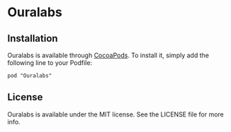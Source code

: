 # Ouralabs

## Installation

Ouralabs is available through [CocoaPods](http://cocoapods.org). To install
it, simply add the following line to your Podfile:

    pod "Ouralabs"

## License

Ouralabs is available under the MIT license. See the LICENSE file for more info.

